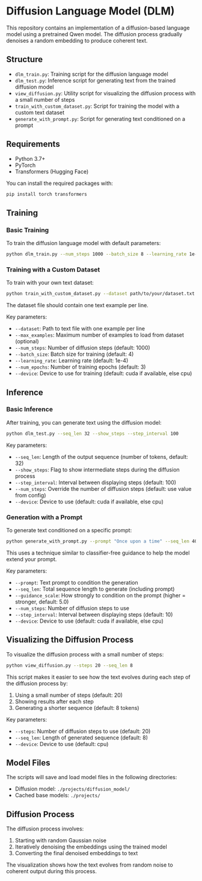 # Diffusion Language Model (DLM)

This repository contains an implementation of a diffusion-based language model using a pretrained Qwen model. The diffusion process gradually denoises a random embedding to produce coherent text.

## Structure

- `dlm_train.py`: Training script for the diffusion language model
- `dlm_test.py`: Inference script for generating text from the trained diffusion model
- `view_diffusion.py`: Utility script for visualizing the diffusion process with a small number of steps
- `train_with_custom_dataset.py`: Script for training the model with a custom text dataset
- `generate_with_prompt.py`: Script for generating text conditioned on a prompt

## Requirements

- Python 3.7+
- PyTorch
- Transformers (Hugging Face)

You can install the required packages with:

```bash
pip install torch transformers
```

## Training

### Basic Training

To train the diffusion language model with default parameters:

```bash
python dlm_train.py --num_steps 1000 --batch_size 8 --learning_rate 1e-4 --num_epochs 10
```

### Training with a Custom Dataset

To train with your own text dataset:

```bash
python train_with_custom_dataset.py --dataset path/to/your/dataset.txt --batch_size 8 --num_epochs 5
```

The dataset file should contain one text example per line.

Key parameters:

- `--dataset`: Path to text file with one example per line
- `--max_examples`: Maximum number of examples to load from dataset (optional)
- `--num_steps`: Number of diffusion steps (default: 1000)
- `--batch_size`: Batch size for training (default: 4)
- `--learning_rate`: Learning rate (default: 1e-4)
- `--num_epochs`: Number of training epochs (default: 3)
- `--device`: Device to use for training (default: cuda if available, else cpu)

## Inference

### Basic Inference

After training, you can generate text using the diffusion model:

```bash
python dlm_test.py --seq_len 32 --show_steps --step_interval 100
```

Key parameters:

- `--seq_len`: Length of the output sequence (number of tokens, default: 32)
- `--show_steps`: Flag to show intermediate steps during the diffusion process
- `--step_interval`: Interval between displaying steps (default: 100)
- `--num_steps`: Override the number of diffusion steps (default: use value from config)
- `--device`: Device to use (default: cuda if available, else cpu)

### Generation with a Prompt

To generate text conditioned on a specific prompt:

```bash
python generate_with_prompt.py --prompt "Once upon a time" --seq_len 40 --guidance_scale 5.0
```

This uses a technique similar to classifier-free guidance to help the model extend your prompt.

Key parameters:

- `--prompt`: Text prompt to condition the generation
- `--seq_len`: Total sequence length to generate (including prompt)
- `--guidance_scale`: How strongly to condition on the prompt (higher = stronger, default: 5.0)
- `--num_steps`: Number of diffusion steps to use
- `--step_interval`: Interval between displaying steps (default: 10)
- `--device`: Device to use (default: cuda if available, else cpu)

## Visualizing the Diffusion Process

To visualize the diffusion process with a small number of steps:

```bash
python view_diffusion.py --steps 20 --seq_len 8
```

This script makes it easier to see how the text evolves during each step of the diffusion process by:

1. Using a small number of steps (default: 20)
2. Showing results after each step
3. Generating a shorter sequence (default: 8 tokens)

Key parameters:

- `--steps`: Number of diffusion steps to use (default: 20)
- `--seq_len`: Length of generated sequence (default: 8)
- `--device`: Device to use (default: cpu)

## Model Files

The scripts will save and load model files in the following directories:

- Diffusion model: `./projects/diffusion_model/`
- Cached base models: `./projects/`

## Diffusion Process

The diffusion process involves:

1. Starting with random Gaussian noise
2. Iteratively denoising the embeddings using the trained model
3. Converting the final denoised embeddings to text

The visualization shows how the text evolves from random noise to coherent output during this process.
